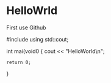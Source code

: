 # HelloWrld
First use Github

#include <iostream>
using std::cout;

int mai(void0
{
    cout << "HelloWorld\n";
    
    return 0;
}
